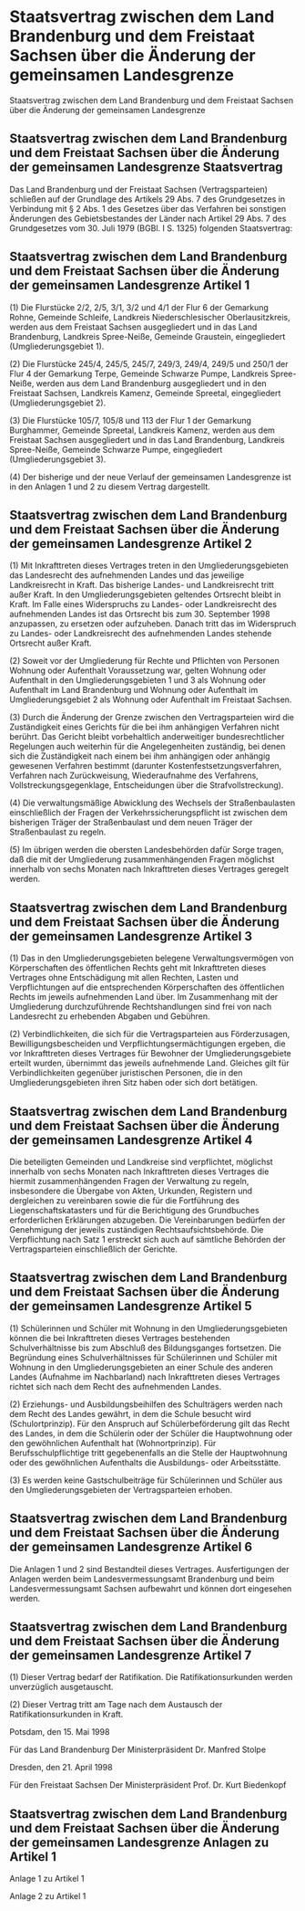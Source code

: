 # Staatsvertrag zwischen dem Land Brandenburg und dem Freistaat Sachsen über die Änderung der gemeinsamen Landesgrenze

Staatsvertrag zwischen dem Land Brandenburg und dem Freistaat Sachsen über die Änderung der gemeinsamen Landesgrenze

## Staatsvertrag zwischen dem Land Brandenburg und dem Freistaat Sachsen über die Änderung der gemeinsamen Landesgrenze Staatsvertrag

Das Land Brandenburg und der Freistaat Sachsen (Vertragsparteien) schließen auf der Grundlage des Artikels 29 Abs. 7 des               Grundgesetzes in Verbindung mit § 2 Abs. 1 des Gesetzes über das Verfahren bei sonstigen Änderungen des Gebietsbestandes der Länder nach Artikel 29 Abs. 7 des                         Grundgesetzes vom 30. Juli 1979 (BGBl. I S. 1325) folgenden Staatsvertrag:


## Staatsvertrag zwischen dem Land Brandenburg und dem Freistaat Sachsen über die Änderung der gemeinsamen Landesgrenze Artikel 1

(1) Die Flurstücke 2/2, 2/5, 3/1, 3/2 und 4/1 der Flur 6 der Gemarkung Rohne, Gemeinde Schleife, Landkreis Niederschlesischer Oberlausitzkreis, werden aus dem Freistaat Sachsen ausgegliedert und in das Land Brandenburg, Landkreis Spree-Neiße, Gemeinde Graustein, eingegliedert (Umgliederungsgebiet 1).

(2) Die Flurstücke 245/4, 245/5, 245/7, 249/3, 249/4, 249/5 und 250/1 der Flur 4 der Gemarkung Terpe, Gemeinde Schwarze Pumpe, Landkreis Spree-Neiße, werden aus dem Land Brandenburg ausgegliedert und in den Freistaat Sachsen, Landkreis Kamenz, Gemeinde Spreetal, eingegliedert (Umgliederungsgebiet 2).

(3) Die Flurstücke 105/7, 105/8 und 113 der Flur 1 der Gemarkung Burghammer, Gemeinde Spreetal, Landkreis Kamenz, werden aus dem Freistaat Sachsen ausgegliedert und in das Land Brandenburg, Landkreis Spree-Neiße, Gemeinde Schwarze Pumpe, eingegliedert (Umgliederungsgebiet 3).

(4) Der bisherige und der neue Verlauf der gemeinsamen Landesgrenze ist in den 
        Anlagen 1 und 2 zu diesem Vertrag dargestellt.


## Staatsvertrag zwischen dem Land Brandenburg und dem Freistaat Sachsen über die Änderung der gemeinsamen Landesgrenze Artikel 2

(1) Mit Inkrafttreten dieses Vertrages treten in den Umgliederungsgebieten das Landesrecht des aufnehmenden Landes und das jeweilige Landkreisrecht in Kraft. Das bisherige Landes- und Landkreisrecht tritt außer Kraft. In den Umgliederungsgebieten geltendes Ortsrecht bleibt in Kraft. Im Falle eines Widerspruchs zu Landes- oder Landkreisrecht des aufnehmenden Landes ist das Ortsrecht bis zum 30. September 1998 anzupassen, zu ersetzen oder aufzuheben. Danach tritt das im Widerspruch zu Landes- oder Landkreisrecht des aufnehmenden Landes stehende Ortsrecht außer Kraft.

(2) Soweit vor der Umgliederung für Rechte und Pflichten von Personen Wohnung oder Aufenthalt Voraussetzung war, gelten Wohnung oder Aufenthalt in den Umgliederungsgebieten 1 und 3 als Wohnung oder Aufenthalt im Land Brandenburg und Wohnung oder Aufenthalt im Umgliederungsgebiet 2 als Wohnung oder Aufenthalt im Freistaat Sachsen.

(3) Durch die Änderung der Grenze zwischen den Vertragsparteien wird die Zuständigkeit eines Gerichts für die bei ihm anhängigen Verfahren nicht berührt. Das Gericht bleibt vorbehaltlich anderweitiger bundesrechtlicher Regelungen auch weiterhin für die Angelegenheiten zuständig, bei denen sich die Zuständigkeit nach einem bei ihm anhängigen oder anhängig gewesenen Verfahren bestimmt (darunter Kostenfestsetzungsverfahren, Verfahren nach Zurückweisung, Wiederaufnahme des Verfahrens, Vollstreckungsgegenklage, Entscheidungen über die Strafvollstreckung).

(4) Die verwaltungsmäßige Abwicklung des Wechsels der Straßenbaulasten einschließlich der Fragen der Verkehrssicherungspflicht ist zwischen dem bisherigen Träger der Straßenbaulast und dem neuen Träger der Straßenbaulast zu regeln.

(5) Im übrigen werden die obersten Landesbehörden dafür Sorge tragen, daß die mit der Umgliederung zusammenhängenden Fragen möglichst innerhalb von sechs Monaten nach Inkrafttreten dieses Vertrages geregelt werden.


## Staatsvertrag zwischen dem Land Brandenburg und dem Freistaat Sachsen über die Änderung der gemeinsamen Landesgrenze Artikel 3

(1) Das in den Umgliederungsgebieten belegene Verwaltungsvermögen von Körperschaften des öffentlichen Rechts geht mit Inkrafttreten dieses Vertrages ohne Entschädigung mit allen Rechten, Lasten und Verpflichtungen auf die entsprechenden Körperschaften des öffentlichen Rechts im jeweils aufnehmenden Land über. Im Zusammenhang mit der Umgliederung durchzuführende Rechtshandlungen sind frei von nach Landesrecht zu erhebenden Abgaben und Gebühren.

(2) Verbindlichkeiten, die sich für die Vertragsparteien aus Förderzusagen, Bewilligungsbescheiden und Verpflichtungsermächtigungen ergeben, die vor Inkrafttreten dieses Vertrages für Bewohner der Umgliederungsgebiete erteilt wurden, übernimmt das jeweils aufnehmende Land. Gleiches gilt für Verbindlichkeiten gegenüber juristischen Personen, die in den Umgliederungsgebieten ihren Sitz haben oder sich dort betätigen.


## Staatsvertrag zwischen dem Land Brandenburg und dem Freistaat Sachsen über die Änderung der gemeinsamen Landesgrenze Artikel 4

Die beteiligten Gemeinden und Landkreise sind verpflichtet, möglichst innerhalb von sechs Monaten nach Inkrafttreten dieses Vertrages die hiermit zusammenhängenden Fragen der Verwaltung zu regeln, insbesondere die Übergabe von Akten, Urkunden, Registern und dergleichen zu vereinbaren sowie die für die Fortführung des Liegenschaftskatasters und für die Berichtigung des Grundbuches erforderlichen Erklärungen abzugeben. Die Vereinbarungen bedürfen der Genehmigung der jeweils zuständigen Rechtsaufsichtsbehörde. Die Verpflichtung nach Satz 1 erstreckt sich auch auf sämtliche Behörden der Vertragsparteien einschließlich der Gerichte.


## Staatsvertrag zwischen dem Land Brandenburg und dem Freistaat Sachsen über die Änderung der gemeinsamen Landesgrenze Artikel 5

(1) Schülerinnen und Schüler mit Wohnung in den Umgliederungsgebieten können die bei Inkrafttreten dieses Vertrages bestehenden Schulverhältnisse bis zum Abschluß des Bildungsganges fortsetzen. Die Begründung eines Schulverhältnisses für Schülerinnen und Schüler mit Wohnung in den Umgliederungsgebieten an einer Schule des anderen Landes (Aufnahme im Nachbarland) nach Inkrafttreten dieses Vertrages richtet sich nach dem Recht des aufnehmenden Landes.

(2) Erziehungs- und Ausbildungsbeihilfen des Schulträgers werden nach dem Recht des Landes gewährt, in dem die Schule besucht wird (Schulortprinzip). Für den Anspruch auf Schülerbeförderung gilt das Recht des Landes, in dem die Schülerin oder der Schüler die Hauptwohnung oder den gewöhnlichen Aufenthalt hat (Wohnortprinzip). Für Berufsschulpflichtige tritt gegebenenfalls an die Stelle der Hauptwohnung oder des gewöhnlichen Aufenthalts die Ausbildungs- oder Arbeitsstätte.

(3) Es werden keine Gastschulbeiträge für Schülerinnen und Schüler aus den Umgliederungsgebieten der Vertragsparteien erhoben.


## Staatsvertrag zwischen dem Land Brandenburg und dem Freistaat Sachsen über die Änderung der gemeinsamen Landesgrenze Artikel 6

Die Anlagen 1 und 2 sind Bestandteil dieses Vertrages. Ausfertigungen der Anlagen werden beim Landesvermessungsamt Brandenburg und beim Landesvermessungsamt Sachsen aufbewahrt und können dort eingesehen werden.


## Staatsvertrag zwischen dem Land Brandenburg und dem Freistaat Sachsen über die Änderung der gemeinsamen Landesgrenze Artikel 7

(1) Dieser Vertrag bedarf der Ratifikation. Die Ratifikationsurkunden werden unverzüglich ausgetauscht.

(2) Dieser Vertrag tritt am Tage nach dem Austausch der Ratifikationsurkunden in Kraft.

Potsdam, den 15. Mai 1998

Für das Land Brandenburg
         Der Ministerpräsident
         Dr. Manfred Stolpe

Dresden, den 21. April 1998

Für den Freistaat Sachsen 
         Der Ministerpräsident 
         Prof. Dr. Kurt Biedenkopf


## Staatsvertrag zwischen dem Land Brandenburg und dem Freistaat Sachsen über die Änderung der gemeinsamen Landesgrenze Anlagen zu Artikel 1

Anlage 1 zu Artikel 1

Anlage 2 zu Artikel 1

